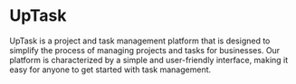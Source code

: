 # UpTask
 UpTask is a project and task management platform that is designed to simplify the process of managing projects and tasks for businesses. Our platform is characterized by a simple and user-friendly interface, making it easy for anyone to get started with task management.
